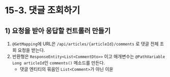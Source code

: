 # 15-3. 댓글 조회하기
## 1) 요청을 받아 응답할 컨트롤러 만들기
1. `@GetMapping`에 URL은 `/api/articles/{articleId}/comments` 로 댓글 전체 조회 요청을 받는다.
2. 반환형은 `ResponseEntity<List<CommentDto>>` 이고 매개변수는 `@PathVariable Long articleId`인 `comments()` 메소드를 만든다.
	- 댓글 엔티티의 묶음인 `List<Comment>`가 아닌 이윤